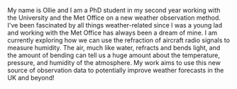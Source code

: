 My name is Ollie and I am a PhD student in my second year working with the University and the Met Office on a new weather observation method.  I've been fascinated by all things weather-related since I was a young lad and working with the Met Office has always been a dream of mine.  I am currently exploring how we can use the refraction of aircraft radio signals to measure humidity.  The air, much like water, refracts and bends light, and the amount of bending can tell us a huge amount about the temperature, pressure, and humidity of the atmosphere.  My work aims to use this new source of observation data to potentially improve weather forecasts in the UK and beyond!
